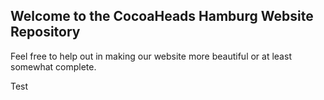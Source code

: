 ## Welcome to the CocoaHeads Hamburg Website Repository

Feel free to help out in making our website more beautiful or at least somewhat complete.

Test
